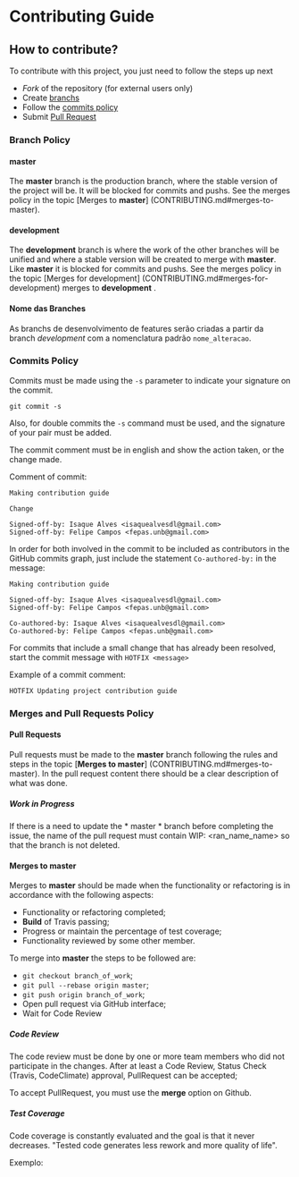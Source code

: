 # Contributing Guide  

## How to contribute?

To contribute with this project, you just need to follow the steps up next


* *Fork* of the repository (for external users only)
* Create [branchs](CONTRIBUTING.md#branch-policy)
* Follow the [commits policy](CONTRIBUTING.md#commits-policy)
* Submit [Pull Request](CONTRIBUTING.md#merges-policy-and-pull-requests)


### Branch Policy  

#### **master**

The **master** branch is the production branch, where the stable version of the project will be. It will be blocked for commits and pushs.
See the merges policy in the topic [Merges to **master**] (CONTRIBUTING.md#merges-to-master).

#### **development**

The **development** branch is where the work of the other branches will be unified and where a stable version will be created to merge with **master**.
Like **master** it is blocked for commits and pushs.
See the merges policy in the topic [Merges for development] (CONTRIBUTING.md#merges-for-development) merges to **development** </a>.

#### Nome das Branches  

As branchs de desenvolvimento de features serão criadas a partir da branch *development* com a nomenclatura padrão `nome_alteracao`.

### Commits Policy

Commits must be made using the `-s` parameter to indicate your signature on the commit.

```
git commit -s
```

Also, for double commits the `-s` command must be used, and the signature of your pair must be added.

The commit comment must be in english and show the action taken, or the change made.

Comment of commit:
```
Making contribution guide

Change 

Signed-off-by: Isaque Alves <isaquealvesdl@gmail.com>
Signed-off-by: Felipe Campos <fepas.unb@gmail.com>
```

In order for both involved in the commit to be included as contributors in the GitHub commits graph, just include the statement `Co-authored-by:` in the message:

```
Making contribution guide

Signed-off-by: Isaque Alves <isaquealvesdl@gmail.com>
Signed-off-by: Felipe Campos <fepas.unb@gmail.com>

Co-authored-by: Isaque Alves <isaquealvesdl@gmail.com>
Co-authored-by: Felipe Campos <fepas.unb@gmail.com>

```

For commits that include a small change that has already been resolved, start the commit message with `HOTFIX <message>`

Example of a commit comment:

```
HOTFIX Updating project contribution guide
```

### Merges and Pull Requests Policy

#### Pull Requests

Pull requests must be made to the **master** branch following the rules and steps in the topic [**Merges to master**] (CONTRIBUTING.md#merges-to-master). In the pull request content there should be a clear description of what was done.


##### Work in Progress

If there is a need to update the * master * branch before completing the issue, the name of the pull request must contain WIP: <ran_name_name> so that the branch is not deleted.

#### Merges to **master**
Merges to **master** should be made when the functionality or refactoring is in accordance with the following aspects:
- Functionality or refactoring completed;
- **Build** of Travis passing;
- Progress or maintain the percentage of test coverage;
- Functionality reviewed by some other member.

To merge into **master** the steps to be followed are:
- `git checkout branch_of_work`;
- `git pull --rebase origin master`;
- `git push origin branch_of_work`;
- Open pull request via GitHub interface;
- Wait for Code Review


##### Code Review
The code review must be done by one or more team members who did not participate in the changes.
After at least a Code Review, Status Check (Travis, CodeClimate) approval, PullRequest can be accepted;

To accept PullRequest, you must use the **merge** option on Github.


##### Test Coverage

Code coverage is constantly evaluated and the goal is that it never decreases. "Tested code generates less rework and more quality of life".


Exemplo:
```python

```
